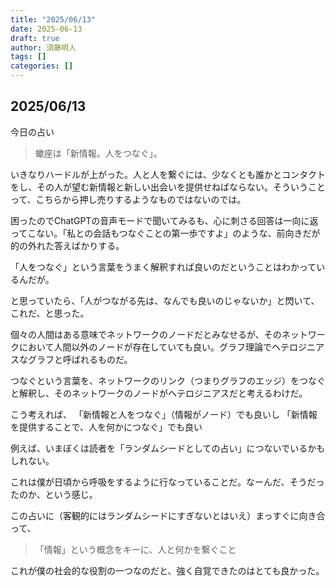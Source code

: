 ```yaml
---
title: "2025/06/13"
date: 2025-06-13
draft: true
author: 須藤明人
tags: []
categories: []
---
```


## 2025/06/13

今日の占い

> 蠍座は「新情報。人をつなぐ」。

いきなりハードルが上がった。人と人を繋ぐには、少なくとも誰かとコンタクトをし、その人が望む新情報と新しい出会いを提供せねばならない。そういうことって、こちらから押し売りするようなものではないのでは。

困ったのでChatGPTの音声モードで聞いてみるも、心に刺さる回答は一向に返ってこない。「私との会話もつなぐことの第一歩ですよ」のような、前向きだが的の外れた答えばかりする。

「人をつなぐ」という言葉をうまく解釈すれば良いのだということはわかっているんだが。

と思っていたら、「人がつながる先は、なんでも良いのじゃないか」と閃いて、これだ、と思った。

個々の人間はある意味でネットワークのノードだとみなせるが、そのネットワークにおいて人間以外のノードが存在していても良い。グラフ理論でヘテロジニアスなグラフと呼ばれるものだ。

つなぐという言葉を、ネットワークのリンク（つまりグラフのエッジ）をつなぐと解釈し、そのネットワークのノードがヘテロジニアスだと考えるわけだ。

こう考えれば、
「新情報と人をつなぐ」（情報がノード）でも良いし
「新情報を提供することで、人を何かにつなぐ」でも良い

例えば、いまぼくは読者を「ランダムシードとしての占い」につないでいるかもしれない。

これは僕が日頃から呼吸をするように行なっていることだ。なーんだ、そうだったのか、という感じ。

この占いに（客観的にはランダムシードにすぎないとはいえ）まっすぐに向き合って、

> 「情報」という概念をキーに、人と何かを繋ぐこと

これが僕の社会的な役割の一つなのだと、強く自覚できたのはとても良かった。
